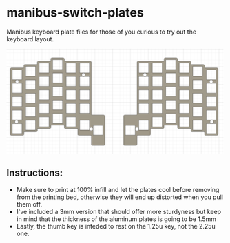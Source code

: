 # manibus-switch-plates
Manibus keyboard plate files for those of you curious to try out the keyboard layout.

![Plates](/plates-image.png)

<h2>Instructions:</h2>

- Make sure to print at 100% infill and let the plates cool before removing from the printing bed, otherwise they will end up distorted when you pull them off.
- I've included a 3mm version that should offer more sturdyness but keep in mind that the thickness of the aluminum plates is going to be 1.5mm
- Lastly, the thumb key is inteded to rest on the 1.25u key, not the 2.25u one.

